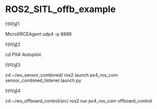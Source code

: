 # ROS2_SITL_offb_example

터미널1

MicroXRCEAgent udp4 -p 8888

터미널2

cd PX4-Autopilot

터미널3

cd ~/ws_sensor_combined/
ros2 launch px4_ros_com sensor_combined_listener.launch.py

터미널4

cd ~/ws_offboard_control/src/
ros2 run px4_ros_com offboard_control
